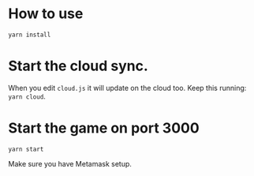 # How to use

`yarn install`

# Start the cloud sync.

When you edit `cloud.js` it will update on the cloud too. Keep this running: `yarn cloud`.

# Start the game on port 3000

`yarn start`

Make sure you have Metamask setup.
